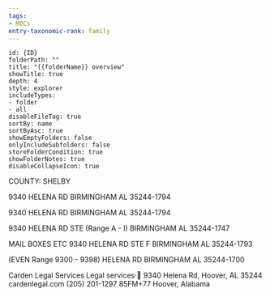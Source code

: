 ```yaml
---
tags:
- MOCs
entry-taxonomic-rank: family
---
```

```folder-overview
id: {ID}
folderPath: ""
title: "{{folderName}} overview"
showTitle: true
depth: 4
style: explorer
includeTypes:
- folder
- all
disableFileTag: true
sortBy: name
sortByAsc: true
showEmptyFolders: false
onlyIncludeSubfolders: false
storeFolderCondition: true
showFolderNotes: true
disableCollapseIcon: true
```


COUNTY: SHELBY


9340 HELENA RD
BIRMINGHAM AL 35244-1794

9340 HELENA RD
BIRMINGHAM AL 35244-1794

9340 HELENA RD STE (Range A - I)
BIRMINGHAM AL 35244-1747

MAIL BOXES ETC
9340 HELENA RD STE F
BIRMINGHAM AL 35244-1793

(EVEN Range 9300 - 9398) HELENA RD
BIRMINGHAM AL 35244-1700



Carden Legal Services
Legal services·
9340 Helena Rd, Hoover, AL 35244
cardenlegal.com
(205) 201-1297
85FM+77 Hoover, Alabama
